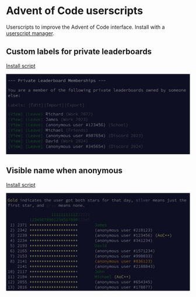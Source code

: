 # Advent of Code userscripts

Userscripts to improve the Advent of Code interface. Install with a [userscript manager](https://violentmonkey.github.io/).


## Custom labels for private leaderboards

[Install script](https://github.com/sndv/aoc-userscripts/raw/refs/heads/master/scripts/private-leaderboard-labels.user.js)

![Screenshot](screenshots/labels01.png)


## Visible name when anonymous

[Install script](https://github.com/sndv/aoc-userscripts/raw/refs/heads/master/scripts/visible-anonymous-name.user.js)

![Screenshot](screenshots/name01.png)
